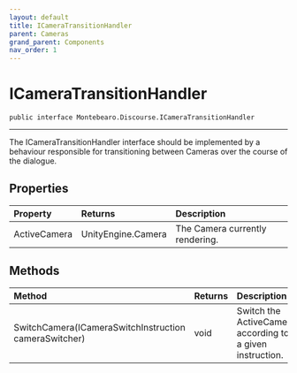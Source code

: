```yaml
---
layout: default
title: ICameraTransitionHandler
parent: Cameras
grand_parent: Components
nav_order: 1
---
```


# ICameraTransitionHandler



```
public interface Montebearo.Discourse.ICameraTransitionHandler
```

---

The ICameraTransitionHandler interface should be implemented by a behaviour responsible for transitioning between Cameras over the course of the dialogue.

## Properties

| Property | Returns | Description |
|:--------|:--------|:------------|
| ActiveCamera | UnityEngine.Camera | The Camera currently rendering. |

## Methods

| Method | Returns | Description |
|:-----|:-----|:----|
| SwitchCamera(ICameraSwitchInstruction cameraSwitcher) | void | Switch the ActiveCamera according to a given instruction. |
